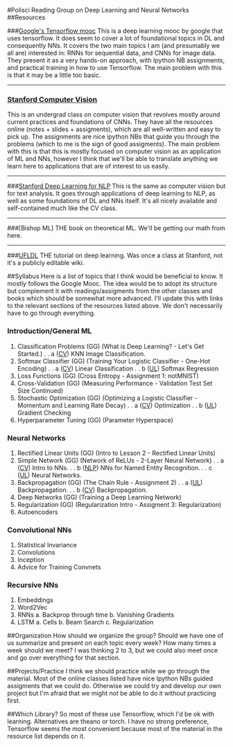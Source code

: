 #Polisci Reading Group on Deep Learning and Neural Networks
##Resources

###[Google's Tensorflow mooc](https://classroom.udacity.com/courses/ud730/lessons/6370362152/concepts/63798118150923)
This is a deep learning mooc by google that uses tensorflow. It does seem to cover a lot of foundational topics in DL and consequently NNs. It covers the two main topics I am (and presumably we all are) interested in: RNNs for sequential data, and CNNs for image data. They present it as a very hands-on approach, with Ipython NB assignments, and practical training in how to use Tensorflow. 
The main problem with this is that it may be a little too basic. 

***

### [Stanford Computer Vision ](http://cs231n.stanford.edu/syllabus.html)
This is an undergrad class on computer vision that revolves mostly around current practices and foundations of CNNs. They have all the resources online (notes + slides + assigments), which are all well-written and easy to pick up. The assignments are nice ipython NBs that guide you through the problems (which to me is the sign of good assigments).
The main problem with this is that this is mostly focused on computer vision as an application of ML and NNs, however I think that we'll be able to translate anything we learn here to applications that are of interest to us easily.

***

###[Stanford  Deep Learning for NLP](http://cs224d.stanford.edu/index.html)
This is the same as computer vision but for text analysis. It goes through applications of deep learning to NLP, as well as some foundations of DL  and NNs itself. It's all nicely available and self-contained much like the CV class. 

***

###[Bishop ML]
THE book on theoretical ML. We'll be getting our math from here. 

***

###[UFLDL](http://ufldl.stanford.edu/wiki/index.php/UFLDL_Tutorial)
THE tutorial on deep learning. Was once a class at Stanford, not it's a publicly editable wiki. 

##Syllabus
Here is a list of topics that I think would be beneficial to know. It mostly follows the Google Mooc. The idea would be to adopt its structure but complement it with readings/assigments from the other classes and books which should be somewhat more advanced.  I'll update this with links to the relevant sections of the resources listed above. We don't necessarily have to go through everything. 

### Introduction/General ML  
1. Classification Problems (GG) (What is Deep Learning? - Let's Get Started.)
 	. . a ([CV](http://cs231n.github.io/classification)) KNN Image Classification.
2. Softmax Classifier (GG) (Training Your Logistic Classifier - One-Hot Encoding)
	. . a ([CV](http://cs231n.github.io/linear-classify)) Linear Classification
	. . b ([UL](http://ufldl.stanford.edu/wiki/index.php/Softmax_Regression)) Softmax Regression
3. Loss Functions (GG) (Cross Entropy - Assignment 1: notMNIST)
4. Cross-Validation (GG) (Measuring Performance - Validation Test Set Size Continued)
5. Stochastic Optimization (GG) (Optimizing a Logistic Classifier - Momentum and Learning Rate Decay)
 	. . a ([CV](http://cs231n.github.io/optimization-1/)) Optimization
 	. . b ([UL](http://ufldl.stanford.edu/wiki/index.php/Gradient_checking_and_advanced_optimization)) Gradient Checking
6. Hyperparameter Tuning (GG) (Parameter Hyperspace)

### Neural Networks
1. Rectified Linear Units (GG) (Intro to Lesson 2 - Rectified Linear Units)
2. Simple Network (GG) (Network of ReLUs - 2-Layer Neural Network)
	. . a ([CV](http://cs231n.stanford.edu/slides/winter1516_lecture4.pdf)) Intro to NNs.
	. . b ([NLP](http://cs224d.stanford.edu/lecture_notes/notes3.pdf)) NNs for Named Entity Recognition.
	. . c ([UL](http://ufldl.stanford.edu/wiki/index.php/Neural_Networks)) Neural Networks.
3. Backpropagation (GG) (The Chain Rule - Assignment 2)
	. . a ([UL](http://ufldl.stanford.edu/wiki/index.php/Backpropagation_Algorithm)) Backpropagation.
	. . b ([CV](http://cs231n.github.io/optimization-2/)) Backpropagation.
4. Deep Networks (GG) (Training a Deep Learning Network)
5. Regularization (GG) (Regularization Intro - Assigment 3: Regularization)
5. Autoencoders

### Convolutional NNs
1. Statistical Invariance
2. Convolutions
3. Inception 
4. Advice for Training Convnets

### Recursive NNs 
1. Embeddings
2. Word2Vec
3. RNNs
	a. Backprop through time
	b. Vanishing Gradients
4. LSTM
	a. Cells
	b. Beam Search
	c. Regularization 
	
	
##Organization
How should we organize the group? Should we have one of us summarize and present on each topic every week? How many times a week should we meet? I was thinking 2 to 3, but we could also meet once and go over everything for that section. 

##Projects/Practice
I think we should practice while we go through the material. Most of the online classes listed have nice Ipython NBs guided assigments that we could do. Otherwise we could try and develop our own project but I'm afraid that we might not be able to do it without practicing first. 

##Which Library?
So most of these use Tensorflow, which I'd be ok with learning. Alternatives are theano or torch. I have no strong preference, Tensorflow seems the most convenient because most of the material in the resource list depends on it. 

	